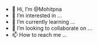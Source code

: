 - 👋 Hi, I’m @Mohitpna
- 👀 I’m interested in ...
- 🌱 I’m currently learning ...
- 💞️ I’m looking to collaborate on ...
- 📫 How to reach me ...

<!---
Mohitpna/Mohitpna is a ✨ special ✨ repository because its `README.md` (this file) appears on your GitHub profile.
You can click the Preview link to take a look at your changes.
--->
